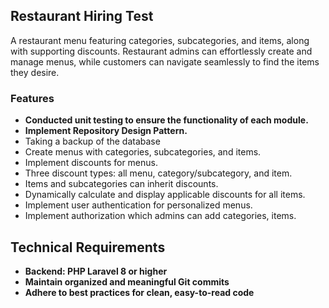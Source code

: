 

## Restaurant Hiring Test

A restaurant menu featuring categories, subcategories, and items, along with supporting discounts. Restaurant admins can effortlessly create and manage menus, while customers can navigate seamlessly to find the items they desire.


### Features

- **Conducted unit testing to ensure the functionality of each module.**
- **Implement Repository Design Pattern.**
- Taking a backup of the database
- Create menus with categories, subcategories, and items.
- Implement discounts for menus.
- Three discount types: all menu, category/subcategory, and item.
- Items and subcategories can inherit discounts.
- Dynamically calculate and display applicable discounts for all items.
- Implement user authentication for personalized menus.
- Implement authorization which admins can add categories, items.


## Technical Requirements

- **Backend: PHP Laravel 8 or higher**
- **Maintain organized and meaningful Git commits**
- **Adhere to best practices for clean, easy-to-read code**
